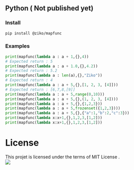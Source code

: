 ## Python ( Not published yet)
### Install 
```bash
pip install @ziko/mapfunc
```
### Examples 
```python
print(mapfunc(lambda a : a + 1,{},4))
# Expected return : 5
print(mapfunc(lambda a : a + 1.0,{},4.2))
# Expected return : 5.2
print(mapfunc(lambda a : len(a),{},"Ziko"))
# Expected return : 4
print(mapfunc(lambda a : a + 5,{},[1, 2, 3, [4]]))
# Expected return : [6,7,8,[9]]
print(mapfunc(lambda a : a + 5,range(0,10)))
print(mapfunc(lambda a : a + 5,{},(1, 2, 3, [4])))
print(mapfunc(lambda a : a + 5,{},{1,2,3}))
print(mapfunc(lambda a : a + 5,frozenset({1,2,3})))
print(mapfunc(lambda a : a + 5,{},{"a":1,"b":2,"c":3}))
print(mapfunc(lambda x:x+1,{},1,2,3,[1,2]))
print(mapfunc(lambda x:x+1,{},1,2,3,[1,2]))
```

# License 
This projet is licensed under the terms of MIT License .<br>
<img src="https://img.shields.io/github/license/zakarialaoui10/zikojs?color=rgb%2820%2C21%2C169%29">
